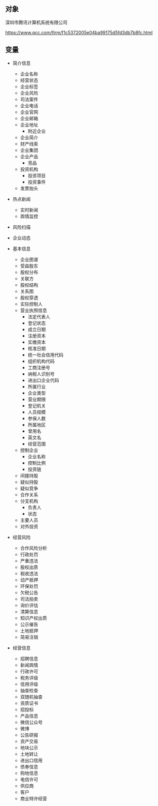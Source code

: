 ## 对象

深圳市腾讯计算机系统有限公司

https://www.qcc.com/firm/f1c5372005e04ba99175d5fd3db7b8fc.html



## 变量



- 简介信息
  - 企业名称
  - 经营状态
  - 企业标签
  - 企业风险
  - 司法案件
  - 企业电话
  - 企业官网
  - 企业邮箱
  - 企业地址
    - 附近企业
  - 企业简介
  - 财产线索
  - 企业集团
  - 企业产品
    - 竞品
  - 投资机构
    - 投资项目
    - 投资事件
  - 发票抬头
- 热点新闻
  - 实时新闻
  - 舆情监控
- 风险扫描
- 企业动态
- 基本信息
  - 企业图谱
  - 受益股东
  - 股权分布
  - 关联方
  - 股权结构
  - 关系图
  - 股权穿透
  - 实际控制人
  - 营业执照信息
    - 法定代表人
    - 登记状态
    - 成立日期
    - 注册资本
    - 实缴资本
    - 核准日期
    - 统一社会信用代码
    - 组织机构代码
    - 工商注册号
    - 纳税人识别号
    - 进出口企业代码
    - 所属行业
    - 企业类型
    - 营业期限
    - 登记机关
    - 人员规模
    - 参保人数
    - 所属地区
    - 曾用名
    - 英文名
    - 经营范围
  - 控制企业
    - 企业名称
    - 控制比例
    - 投资链
  - 间接持股
  - 疑似持股
  - 疑似竞争
  - 合作关系
  - 分支机构
    - 负责人
    - 状态
  - 主要人员
  - 对外投资
  
- 经营风险

  - 合作风险分析
  - 行政处罚
  - 严重违法
  - 股权出质
  - 税收违法
  - 动产抵押
  - 环保处罚
  - 欠税公告
  - 司法拍卖
  - 询价评估
  - 清算信息
  - 知识产权出质
  - 公示催告
  - 土地抵押
  - 简易注销

- 经营信息

  - 招聘信息
  - 新闻舆情
  - 行政许可
  - 税务评级
  - 信用评级
  - 抽查检查
  - 双随机抽查
  - 资质证书
  - 招投标
  - 产品信息
  - 微信公众号
  - 微博
  - 公告研报
  - 资产交易
  - 地块公示
  - 土地转让
  - 进出口信用
  - 债券信息
  - 购地信息
  - 电信许可
  - 供应商
  - 客户
  - 商业特许经营

  